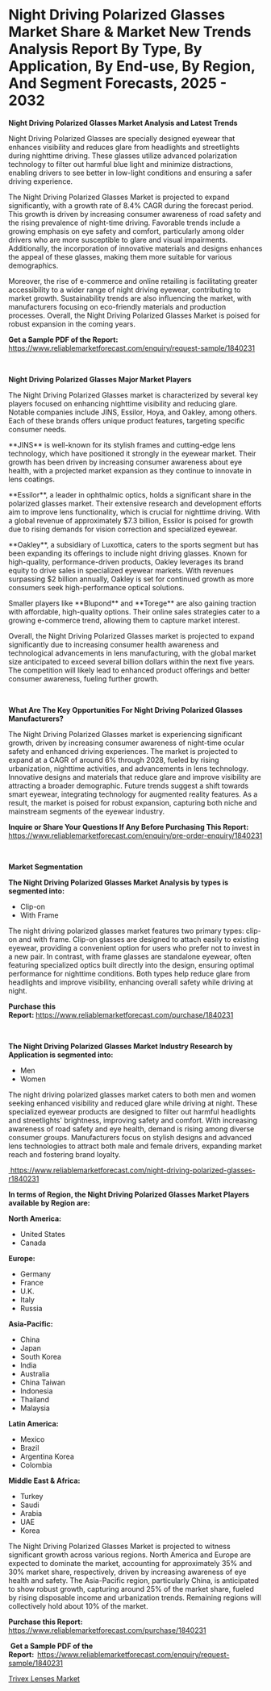 <p><h1>Night Driving Polarized Glasses Market Share & Market New Trends Analysis Report By Type, By Application, By End-use, By Region, And Segment Forecasts, 2025 - 2032</h1></p><p><strong>Night Driving Polarized Glasses Market Analysis and Latest Trends</strong></p>
<p><p>Night Driving Polarized Glasses are specially designed eyewear that enhances visibility and reduces glare from headlights and streetlights during nighttime driving. These glasses utilize advanced polarization technology to filter out harmful blue light and minimize distractions, enabling drivers to see better in low-light conditions and ensuring a safer driving experience.</p><p>The Night Driving Polarized Glasses Market is projected to expand significantly, with a growth rate of 8.4% CAGR during the forecast period. This growth is driven by increasing consumer awareness of road safety and the rising prevalence of night-time driving. Favorable trends include a growing emphasis on eye safety and comfort, particularly among older drivers who are more susceptible to glare and visual impairments. Additionally, the incorporation of innovative materials and designs enhances the appeal of these glasses, making them more suitable for various demographics.</p><p>Moreover, the rise of e-commerce and online retailing is facilitating greater accessibility to a wider range of night driving eyewear, contributing to market growth. Sustainability trends are also influencing the market, with manufacturers focusing on eco-friendly materials and production processes. Overall, the Night Driving Polarized Glasses Market is poised for robust expansion in the coming years.</p></p>
<p><strong>Get a Sample PDF of the Report:&nbsp;</strong> <a href="https://www.reliablemarketforecast.com/enquiry/request-sample/1840231?utm_campaign=1080&utm_medium=2&utm_source=Github&utm_content=ia&utm_term=09022025&utm_id=night-driving-polarized-glasses">https://www.reliablemarketforecast.com/enquiry/request-sample/1840231</a></p>
<p>&nbsp;</p>
<p><strong>Night Driving Polarized Glasses Major Market Players</strong></p>
<p><p>The Night Driving Polarized Glasses market is characterized by several key players focused on enhancing nighttime visibility and reducing glare. Notable companies include JINS, Essilor, Hoya, and Oakley, among others. Each of these brands offers unique product features, targeting specific consumer needs.</p><p>**JINS** is well-known for its stylish frames and cutting-edge lens technology, which have positioned it strongly in the eyewear market. Their growth has been driven by increasing consumer awareness about eye health, with a projected market expansion as they continue to innovate in lens coatings.</p><p>**Essilor**, a leader in ophthalmic optics, holds a significant share in the polarized glasses market. Their extensive research and development efforts aim to improve lens functionality, which is crucial for nighttime driving. With a global revenue of approximately $7.3 billion, Essilor is poised for growth due to rising demands for vision correction and specialized eyewear.</p><p>**Oakley**, a subsidiary of Luxottica, caters to the sports segment but has been expanding its offerings to include night driving glasses. Known for high-quality, performance-driven products, Oakley leverages its brand equity to drive sales in specialized eyewear markets. With revenues surpassing $2 billion annually, Oakley is set for continued growth as more consumers seek high-performance optical solutions.</p><p>Smaller players like **Blupond** and **Torege** are also gaining traction with affordable, high-quality options. Their online sales strategies cater to a growing e-commerce trend, allowing them to capture market interest.</p><p>Overall, the Night Driving Polarized Glasses market is projected to expand significantly due to increasing consumer health awareness and technological advancements in lens manufacturing, with the global market size anticipated to exceed several billion dollars within the next five years. The competition will likely lead to enhanced product offerings and better consumer awareness, fueling further growth.</p></p>
<p>&nbsp;</p>
<p><strong>What Are The Key Opportunities For Night Driving Polarized Glasses Manufacturers?</strong></p>
<p><p>The Night Driving Polarized Glasses market is experiencing significant growth, driven by increasing consumer awareness of night-time ocular safety and enhanced driving experiences. The market is projected to expand at a CAGR of around 6% through 2028, fueled by rising urbanization, nighttime activities, and advancements in lens technology. Innovative designs and materials that reduce glare and improve visibility are attracting a broader demographic. Future trends suggest a shift towards smart eyewear, integrating technology for augmented reality features. As a result, the market is poised for robust expansion, capturing both niche and mainstream segments of the eyewear industry.</p></p>
<p><strong>Inquire or Share Your Questions If Any Before Purchasing This Report:</strong> <a href="https://www.reliablemarketforecast.com/enquiry/pre-order-enquiry/1840231?utm_campaign=1080&utm_medium=2&utm_source=Github&utm_content=ia&utm_term=09022025&utm_id=night-driving-polarized-glasses">https://www.reliablemarketforecast.com/enquiry/pre-order-enquiry/1840231</a></p>
<p>&nbsp;</p>
<p><strong>Market Segmentation</strong></p>
<p><strong>The Night Driving Polarized Glasses Market Analysis by types is segmented into:</strong></p>
<p><ul><li>Clip-on</li><li>With Frame</li></ul></p>
<p><p>The night driving polarized glasses market features two primary types: clip-on and with frame. Clip-on glasses are designed to attach easily to existing eyewear, providing a convenient option for users who prefer not to invest in a new pair. In contrast, with frame glasses are standalone eyewear, often featuring specialized optics built directly into the design, ensuring optimal performance for nighttime conditions. Both types help reduce glare from headlights and improve visibility, enhancing overall safety while driving at night.</p></p>
<p><strong>Purchase this Report:&nbsp;</strong><a href="https://www.reliablemarketforecast.com/purchase/1840231?utm_campaign=1080&utm_medium=2&utm_source=Github&utm_content=ia&utm_term=09022025&utm_id=night-driving-polarized-glasses">https://www.reliablemarketforecast.com/purchase/1840231</a></p>
<p>&nbsp;</p>
<p><strong>The Night Driving Polarized Glasses Market Industry Research by Application is segmented into:</strong></p>
<p><ul><li>Men</li><li>Women</li></ul></p>
<p><p>The night driving polarized glasses market caters to both men and women seeking enhanced visibility and reduced glare while driving at night. These specialized eyewear products are designed to filter out harmful headlights and streetlights' brightness, improving safety and comfort. With increasing awareness of road safety and eye health, demand is rising among diverse consumer groups. Manufacturers focus on stylish designs and advanced lens technologies to attract both male and female drivers, expanding market reach and fostering brand loyalty.</p></p>
<p><a href="https://www.reliablemarketforecast.com/night-driving-polarized-glasses-r1840231?utm_campaign=1080&utm_medium=2&utm_source=Github&utm_content=ia&utm_term=09022025&utm_id=night-driving-polarized-glasses">&nbsp;https://www.reliablemarketforecast.com/night-driving-polarized-glasses-r1840231</a></p>
<p><strong>In terms of Region, the Night Driving Polarized Glasses Market Players available by Region are:</strong></p>
<p>
    <p> <strong> North America: </strong>
        <ul>
            <li>United States</li>
            <li>Canada</li>
        </ul>
        </p> 
    <p> <strong> Europe: </strong>
        <ul>
            <li>Germany</li>
            <li>France</li>
            <li>U.K.</li>
            <li>Italy</li>
            <li>Russia</li>
        </ul>
        </p> 
    <p> <strong> Asia-Pacific: </strong>
        <ul>
            <li>China</li>
            <li>Japan</li>
            <li>South Korea</li>
            <li>India</li>
            <li>Australia</li>
            <li>China Taiwan</li>
            <li>Indonesia</li>
            <li>Thailand</li>
            <li>Malaysia</li>
        </ul>
        </p> 
    <p> <strong> Latin America: </strong>
        <ul>
            <li>Mexico</li>
            <li>Brazil</li>
            <li>Argentina Korea</li>
            <li>Colombia</li>
        </ul>
        </p> 
    <p> <strong> Middle East & Africa: </strong>
        <ul>
            <li>Turkey</li>
            <li>Saudi</li>
            <li>Arabia</li>
            <li>UAE</li>
            <li>Korea</li>
        </ul>
    </p>
    </p>
<p><p>The Night Driving Polarized Glasses Market is projected to witness significant growth across various regions. North America and Europe are expected to dominate the market, accounting for approximately 35% and 30% market share, respectively, driven by increasing awareness of eye health and safety. The Asia-Pacific region, particularly China, is anticipated to show robust growth, capturing around 25% of the market share, fueled by rising disposable income and urbanization trends. Remaining regions will collectively hold about 10% of the market.</p></p>
<p><strong>Purchase this Report: </strong><a href="https://www.reliablemarketforecast.com/purchase/1840231?utm_campaign=1080&utm_medium=2&utm_source=Github&utm_content=ia&utm_term=09022025&utm_id=night-driving-polarized-glasses">https://www.reliablemarketforecast.com/purchase/1840231</a></p>
<p>&nbsp;<strong>Get a Sample PDF of the Report:&nbsp;&nbsp;</strong><a href="https://www.reliablemarketforecast.com/enquiry/request-sample/1840231?utm_campaign=1080&utm_medium=2&utm_source=Github&utm_content=ia&utm_term=09022025&utm_id=night-driving-polarized-glasses">https://www.reliablemarketforecast.com/enquiry/request-sample/1840231</a></p>
<p><strong></strong></p>
<p><p><a href="https://github.com/gdfhhhj/Market-Research-Report-List-7/blob/main/trivex-lenses-market.md?utm_campaign=1080&utm_medium=2&utm_source=Github&utm_content=ia&utm_term=09022025&utm_id=night-driving-polarized-glasses">Trivex Lenses Market</a></p></p>